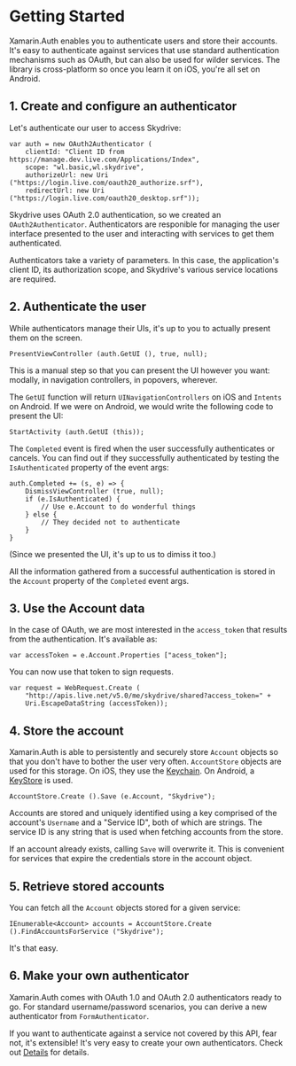 # Getting Started

Xamarin.Auth enables you to authenticate users and store their accounts. It's easy to authenticate against services that use standard authentication mechanisms such as OAuth, but can also be used for wilder services. The library is cross-platform so once you learn it on iOS, you're all set on Android.




## 1. Create and configure an authenticator

Let's authenticate our user to access Skydrive:

	var auth = new OAuth2Authenticator (
		clientId: "Client ID from https://manage.dev.live.com/Applications/Index",
		scope: "wl.basic,wl.skydrive",
		authorizeUrl: new Uri ("https://login.live.com/oauth20_authorize.srf"),
		redirectUrl: new Uri ("https://login.live.com/oauth20_desktop.srf"));

Skydrive uses OAuth 2.0 authentication, so we created an `OAuth2Authenticator`. Authenticators are responible for managing the user interface presented to the user and interacting with services to get them authenticated.

Authenticators take a variety of parameters. In this case, the application's client ID, its authorization scope, and Skydrive's various service locations are required.




## 2. Authenticate the user

While authenticators manage their UIs, it's up to you to actually present them on the screen.

	PresentViewController (auth.GetUI (), true, null);

This is a manual step so that you can present the UI however you want: modally, in navigation controllers, in popovers, wherever.

The `GetUI` function will return `UINavigationControllers` on iOS and `Intents` on Android. If we were on Android, we would write the following code to present the UI:

	StartActivity (auth.GetUI (this));

The `Completed` event is fired when the user successfully authenticates or cancels. You can find out if they successfully authenticated by testing the `IsAuthenticated` property of the event args:

	auth.Completed += (s, e) => {
		DismissViewController (true, null);
		if (e.IsAuthenticated) {
			// Use e.Account to do wonderful things
		} else {
			// They decided not to authenticate
		}
	}

(Since we presented the UI, it's up to us to dimiss it too.)

All the information gathered from a successful authentication is stored in the `Account` property of the `Completed` event args.




## 3. Use the Account data

In the case of OAuth, we are most interested in the `access_token` that results from the authentication. It's available as:

	var accessToken = e.Account.Properties ["acess_token"];

You can now use that token to sign requests.

	var request = WebRequest.Create (
		"http://apis.live.net/v5.0/me/skydrive/shared?access_token=" +
		Uri.EscapeDataString (accessToken));




## 4. Store the account

Xamarin.Auth is able to persistently and securely store `Account` objects so that you don't have to bother the user very often. `AccountStore` objects are used for this storage. On iOS, they use the [Keychain](https://developer.apple.com/library/ios/#documentation/security/Reference/keychainservices/Reference/reference.html). On Android, a [KeyStore](http://developer.android.com/reference/java/security/KeyStore.html) is used.

	AccountStore.Create ().Save (e.Account, "Skydrive");

Accounts are stored and uniquely identified using a key comprised of the account's `Username` and a "Service ID", both of which are strings. The service ID is any string that is used when fetching accounts from the store.

If an account already exists, calling `Save` will overwrite it. This is convenient for services that expire the credentials store in the account object.




## 5. Retrieve stored accounts

You can fetch all the `Account` objects stored for a given service:

	IEnumerable<Account> accounts = AccountStore.Create ().FindAccountsForService ("Skydrive");

It's that easy.




## 6. Make your own authenticator

Xamarin.Auth comes with OAuth 1.0 and OAuth 2.0 authenticators ready to go. For standard username/password scenarios, you can derive a new authenticator from `FormAuthenticator`.

If you want to authenticate against a service not covered by this API, fear not, it's extensible! It's very easy to create your own authenticators. Check out <a href="Details.md">Details</a> for details.


